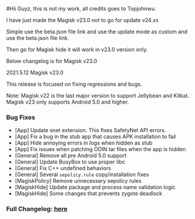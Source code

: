 #Hii Guyz, this is not my work, all credits goes to Topjohnwu.

I have just made the Magisk v23.0 not to go for update v24.xx

Simple use the beta.json file link and use the update mode as custom and use the beta.json file link.

Then go for Magisk hide it will work in v23.0 version only.

Below changelog is for Magisk v23.0

 2021.5.12 Magisk v23.0

This release is focused on fixing regressions and bugs.

Note: Magisk v22 is the last major version to support Jellybean and Kitkat. Magisk v23 only supports Android 5.0 and higher.

### Bug Fixes

- [App] Update snet extension. This fixes SafetyNet API errors.
- [App] Fix a bug in the stub app that causes APK installation to fail
- [App] Hide annoying errors in logs when hidden as stub
- [App] Fix issues when patching ODIN tar files when the app is hidden
- [General] Remove all pre Android 5.0 support
- [General] Update BusyBox to use proper libc
- [General] Fix C++ undefined behaviors
- [General] Several `sepolicy.rule` copy/installation fixes
- [MagiskPolicy] Remove unnecessary sepolicy rules
- [MagiskHide] Update package and process name validation logic
- [MagiskHide] Some changes that prevents zygote deadlock

### Full Changelog: [here](https://topjohnwu.github.io/Magisk/changes.html)
